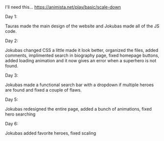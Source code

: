 I'll need this... https://animista.net/play/basic/scale-down

Day 1:

Tauras made the main design of the website and Jokubas made all of the JS code.

Day 2:

Jokubas changed CSS a little made it look better, organized the files, added comments, implimented search in biography page, fixed homepage buttons, added loading animation and it now gives an error when a superhero is not found.

Day 3:

Jokubas made a functional search bar with a dropdown if multiple heroes are found and fixed a couple of flaws.

Day 5:

Jokubas redesigned the entire page, added a bunch of animations, fixed hero searching

Day 6:

Jokubas added favorite heroes, fixed scaling
